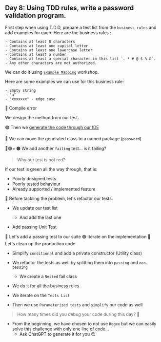 ## Day 8: Using TDD rules, write a password validation program.

First step when using T.D.D, prepare a test list from the `business rules` and add examples for each.
Here are the business rules :

```text
- Contains at least 8 characters
- Contains at least one capital letter
- Contains at least one lowercase letter
- Contains at least a number
- Contains at least a special character in this list `. * # @ $ % &`.
- Any other characters are not authorized.
```

We can do it using [`Example Mapping`](https://xtrem-tdd.netlify.app/Flavours/example-mapping) workshop.

Here are some examples we can use for this business rule:

```text
- Empty string
- "a"
- "xxxxxxx" - edge case
```

🔴 Compile error

We design the method from our test.

🟢 Then we [generate the code through our IDE](https://xtrem-tdd.netlify.app/Flavours/generate-code-from-usage)

🔵 We can move the generated class to a named package (`password`)

🔴🟢= 🟤 We add another `failing` test... is it failing?

> Why our test is not red?

If our test is green all the way through, that is:

- Poorly designed tests
- Poorly tested behaviour
- Already supported / implemented feature

🔵 Before tackling the problem, let's refactor our tests.

- We update our test list
    - And add the last one

- Add passing Unit Test

🔴 Let's add a passing test to our suite
🟢 Iterate on the implementation
🔵 Let's clean up the production code

- Simplify `conditional` and add a private constructor (Utility class)
- We refactor the tests as well by splitting them into `passing` and `non-passing`
    - We create a `Nested` fail class

- We do it for all the business rules
- We iterate on the `Tests List`
- Then we use `Parameterized tests` and `simplify` our code as well

> How many times did you debug your code during this day? 🤔

- From the beginning, we have chosen to not use `Regex` but we can easily solve this challenge with only one line of
  code...
    - Ask ChatGPT to generate it for you 😉